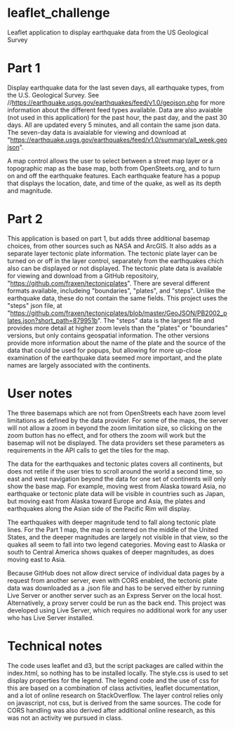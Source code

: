 # leaflet_challenge

Leaflet application to display earthquake data from the US Geological Survey

# Part 1

Display earthquake data for the last seven days, all earthquake types, from the U.S. 
Geological Survey.  See //https://earthquake.usgs.gov/earthquakes/feed/v1.0/geojson.php for
more information about the different feed types available.  Data are also avaiable (not used in this application) for the past hour, the past day, and the past 30 days.  All are updated every 5 minutes, and all contain the same json data.  The seven-day data is avaialable for viewing and download at
"https://earthquake.usgs.gov/earthquakes/feed/v1.0/summary/all_week.geojson".

A map control allows the user to select between a street map layer or a topographic map as the base map, both from OpenSteets.org, and to turn on and off the earthquake features.  Each earthquake feature has a popup that displays the location, date, and time of the quake, as well as its depth and magnitude.

# Part 2

This application is based on part 1, but adds three additional basemap choices, from other sources such as NASA and ArcGIS.  It also adds as a separate layer tectonic plate information.  The tectonic plate layer can be turned on or off in the layer control, separately from the earthquakes chich also can be displayed or not displayed.  The tectonic plate data is available for viewing and download from a GitHub repositoiry, "https://github.com/fraxen/tectonicplates".  There are several different formats available, includeing "boundaries", "plates", and "steps".  Unlike the earthquake data, these do not contain the same fields.  This project uses the "steps" json file, at "https://github.com/fraxen/tectonicplates/blob/master/GeoJSON/PB2002_plates.json?short_path=879951b".   The "steps" data is the largest file and provides more detail at higher zoom levels than the "plates" or "boundaries" versions, but only contains geospatial information.  The other versions provide more information about the name of the plate and the source of the data that could be used for popups, but allowing for more up-close examination of the earthquake data seemed more important, and the plate names are largely associated with the continents.

# User notes

The three basemaps which are not from OpenStreets each have zoom level limitations as defined by the data provider.  For some of the maps, the server will not allow a zoom in beyond the zoom limitation size, so clicking on the zoom button has no effect, and for others the zoom will work but the basemap will not be displayed.  The data providers set these parameters as requirements in the API calls to get the tiles for the map.   

The data for the earthquakes and tectonic plates covers all continents, but does not retile if the user tries to scroll around the world a second time, so east and west navigation beyond the data for one set of continents will only show the base map.  For example, moving west from Alaska toward Asia, no earthquake or tectonic plate data will be visible in countries such as Japan, but moving east from Alaska toward Europe and Asia, the plates and earthquakes along the Asian side of the Pacific Rim will display.  

The earthquakes with deeper magnitude tend to fall along tectonic plate lines.   For the Part 1 map, the map is centered on the middle of the United States, and the deeper magnitudes are largely not visible in that view, so the quakes all seem to fall into two legend categories.  Moving east to Alaska or south to Central America shows quakes of deeper magnitudes, as does moving east to Asia.

Because GitHub does not allow direct service of individual data pages by a request from another server, even with CORS enabled, the tectonic plate data was downloaded as a .json file and has to be served either by running Live Server or another server such as an Express Server on the local host.  Alternatively, a proxy server could be run as the back end.   This project was developed using Live Server, which requires no additional work for any user who has Live Server installed.

# Technical notes

The code uses leaflet and d3, but the script packages are called within the index.html, so nothing has to be installed locally.   The style.css is used to set display properties for the legend.  The legend code and the use of css for this are based on a combination of class activities, leaflet documentation, and a lot of online research on StackOverflow.  The layer control relies only on javascript, not css, but is derived from the same sources.   The code for CORS handling was also derived after additional online research, as this was not an activity we pursued in class.
